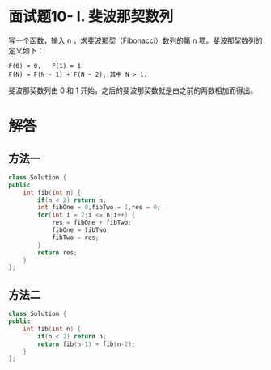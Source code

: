 # 面试题10- I. 斐波那契数列
写一个函数，输入 n ，求斐波那契（Fibonacci）数列的第 n 项。斐波那契数列的定义如下：
```
F(0) = 0,   F(1) = 1
F(N) = F(N - 1) + F(N - 2), 其中 N > 1.
```
斐波那契数列由 0 和 1 开始，之后的斐波那契数就是由之前的两数相加而得出。


# 解答
## 方法一
```C++
class Solution {
public:
    int fib(int n) {
        if(n < 2) return n;
        int fibOne = 0,fibTwo = 1,res = 0;
        for(int i = 2;i <= n;i++) {
            res = fibOne + fibTwo;
            fibOne = fibTwo;
            fibTwo = res;
        }
        return res;
    }
};
```

## 方法二
```C++
class Solution {
public:
    int fib(int n) {
        if(n < 2) return n;
        return fib(n-1) + fib(n-2);
    }
};
```